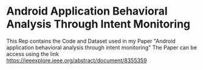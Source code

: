 # Android Application Behavioral Analysis Through Intent Monitoring
This Rep contains the Code and Dataset used in my Paper "Android application behavioral analysis through intent monitoring"
The Paper can be access using the link https://ieeexplore.ieee.org/abstract/document/8355359
